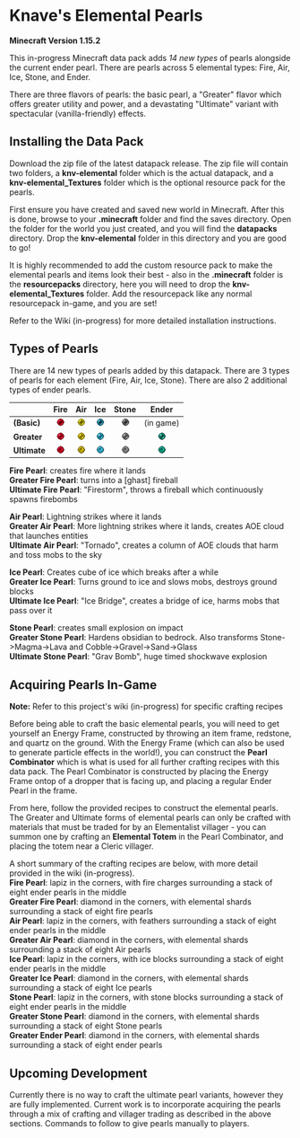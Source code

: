 # Knave's Elemental Pearls
**Minecraft Version 1.15.2**

This in-progress Minecraft data pack adds *14 new types* of pearls alongside the current ender pearl. There are pearls across 5 elemental types: Fire, Air, Ice, Stone, and Ender.

There are three flavors of pearls: the basic pearl, a "Greater" flavor which offers greater utility and power, and a devastating  "Ultimate" variant with spectacular (vanilla-friendly) effects.

## Installing the Data Pack
Download the zip file of the latest datapack release. The zip file will contain two folders, a **knv-elemental** folder which is the actual datapack, and a **knv-elemental_Textures** folder which is the optional resource pack for the pearls. 

First ensure you have created and saved new world in Minecraft. After this is done, browse to your **.minecraft** folder and find the saves directory. Open the folder for the world you just created, and you will find the **datapacks** directory. Drop the **knv-elemental** folder in this directory and you are good to go!

It is highly recommended to add the custom resource pack to make the elemental pearls and items look their best - also in the **.minecraft** folder is the **resourcepacks** directory, here you will need to drop the **knv-elemental_Textures** folder. Add the resourcepack like any normal resourcepack in-game, and you are set!

Refer to the Wiki (in-progress) for more detailed installation instructions.

## Types of Pearls
There are 14 new types of pearls added by this datapack. There are 3 types of pearls for each element (Fire, Air, Ice, Stone). There are also 2 additional types of ender pearls.  

|               | Fire       | Air        | Ice        | Stone      | Ender      | 
| ------------- | :--------: | :--------: | :--------: | :--------: | :--------: |
| **(Basic)**   |![FP][fp]   |![AP][ap]   |![IP][ip]   |![SP][sp]   | (in game)  |
| **Greater**   |![GFP][gfp] |![GAP][gap] |![GIP][gip] |![GSP][gsp] |![GEP][gep] |
| **Ultimate**  |![UFP][ufp] |![UAP][uap] |![UIP][uip] |![USP][usp] |![UEP][uep] |

[fp]: https://github.com/knaveightt/knv-elemental/blob/master/knv-elemental_Textures/assets/minecraft/textures/item/fire_pearl.png?raw=true "Fire Pearl"
[gfp]: https://github.com/knaveightt/knv-elemental/blob/master/knv-elemental_Textures/assets/minecraft/textures/item/fire_pearl_greater.png?raw=true "Greater Fire Pearl"
[ufp]: https://github.com/knaveightt/knv-elemental/blob/master/knv-elemental_Textures/assets/minecraft/textures/item/fire_pearl_ultimate.png?raw=true "Ultimate Fire Pearl"
[ap]: https://github.com/knaveightt/knv-elemental/blob/master/knv-elemental_Textures/assets/minecraft/textures/item/air_pearl.png?raw=true "Air Pearl"
[gap]: https://github.com/knaveightt/knv-elemental/blob/master/knv-elemental_Textures/assets/minecraft/textures/item/air_pearl_greater.png?raw=true "Greater Air Pearl"
[uap]: https://github.com/knaveightt/knv-elemental/blob/master/knv-elemental_Textures/assets/minecraft/textures/item/air_pearl_ultimate.png?raw=true "Ultimate Air Pearl"
[ip]: https://github.com/knaveightt/knv-elemental/blob/master/knv-elemental_Textures/assets/minecraft/textures/item/ice_pearl.png?raw=true "Ice Pearl"
[gip]: https://github.com/knaveightt/knv-elemental/blob/master/knv-elemental_Textures/assets/minecraft/textures/item/ice_pearl_greater.png?raw=true "Greater Ice Pearl"
[uip]: https://github.com/knaveightt/knv-elemental/blob/master/knv-elemental_Textures/assets/minecraft/textures/item/ice_pearl_ultimate.png?raw=true "Ultimate Ice Pearl"
[sp]: https://github.com/knaveightt/knv-elemental/blob/master/knv-elemental_Textures/assets/minecraft/textures/item/stone_pearl.png?raw=true "Stone Pearl"
[gsp]: https://github.com/knaveightt/knv-elemental/blob/master/knv-elemental_Textures/assets/minecraft/textures/item/stone_pearl_greater.png?raw=true "Greater Stone Pearl"
[usp]: https://github.com/knaveightt/knv-elemental/blob/master/knv-elemental_Textures/assets/minecraft/textures/item/stone_pearl_ultimate.png?raw=true "Ultimate Stone Pearl"
[gep]: https://github.com/knaveightt/knv-elemental/blob/master/knv-elemental_Textures/assets/minecraft/textures/item/ender_pearl_greater.png?raw=true "Greater Ender Pearl"
[uep]: https://github.com/knaveightt/knv-elemental/blob/master/knv-elemental_Textures/assets/minecraft/textures/item/ender_pearl_ultimate.png?raw=true "Ultimate Ender Pearl"

**Fire Pearl**: creates fire where it lands   
**Greater Fire Pearl**: turns into a [ghast] fireball   
**Ultimate Fire Pearl**: "Firestorm", throws a fireball which continuously spawns firebombs   

**Air Pearl**: Lightning strikes where it lands   
**Greater Air Pearl**: More lightning strikes where it lands, creates AOE cloud that launches entities   
**Ultimate Air Pearl**: "Tornado", creates a column of AOE clouds that harm and toss mobs to the sky   

**Ice Pearl**: Creates cube of ice which breaks after a while   
**Greater Ice Pearl**: Turns ground to ice and slows mobs, destroys ground blocks   
**Ultimate Ice Pearl**: "Ice Bridge", creates a bridge of ice, harms mobs that pass over it   

**Stone Pearl**: creates small explosion on impact   
**Greater Stone Pearl**: Hardens obsidian to bedrock. Also transforms Stone->Magma->Lava and Cobble->Gravel->Sand->Glass   
**Ultimate Stone Pearl**: "Grav Bomb", huge timed shockwave explosion    

## Acquiring Pearls In-Game
**Note:** Refer to this project's wiki (in-progress) for specific crafting recipes 

Before being able to craft the basic elemental pearls, you will need to get yourself an Energy Frame, constructed by throwing an item frame, redstone, and quartz on the ground. With the Energy Frame (which can also be used to generate particle effects in the world!), you can construct the **Pearl Combinator** which is what is used for all further crafting recipes with this data pack. The Pearl Combinator is constructed by placing the Energy Frame ontop of a dropper that is facing up, and placing a regular Ender Pearl in the frame.

From here, follow the provided recipes to construct the elemental pearls. The Greater and Ultimate forms of elemental pearls can only be crafted with materials that must be traded for by an Elementalist villager - you can summon one by crafting an **Elemental Totem** in the Pearl Combinator, and placing the totem near a Cleric villager. 

A short summary of the crafting recipes are below, with more detail provided in the wiki (in-progress).   
**Fire Pearl**: lapiz in the corners, with fire charges surrounding a stack of eight ender pearls in the middle   
**Greater Fire Pearl**: diamond in the corners, with elemental shards surrounding a stack of eight fire pearls   
**Air Pearl**: lapiz in the corners, with feathers surrounding a stack of eight ender pearls in the middle   
**Greater Air Pearl**: diamond in the corners, with elemental shards surrounding a stack of eight Air pearls   
**Ice Pearl**: lapiz in the corners, with ice blocks surrounding a stack of eight ender pearls in the middle   
**Greater Ice Pearl**: diamond in the corners, with elemental shards surrounding a stack of eight Ice pearls   
**Stone Pearl**: lapiz in the corners, with stone blocks surrounding a stack of eight ender pearls in the middle   
**Greater Stone Pearl**: diamond in the corners, with elemental shards surrounding a stack of eight Stone pearls   
**Greater Ender Pearl**: diamond in the corners, with elemental shards surrounding a stack of eight ender pearls   

## Upcoming Development
Currently there is no way to craft the ultimate pearl variants, however they are fully implemented. Current work is to incorporate acquiring the pearls through a mix of crafting and villager trading as described in the above sections.
Commands to follow to give pearls manually to players.
